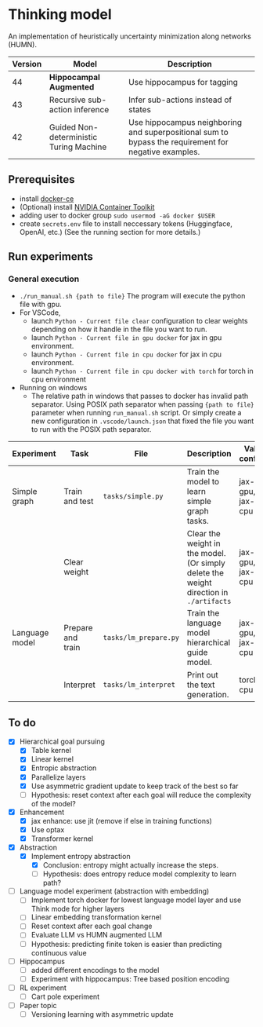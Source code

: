 # Thinking model

An implementation of heuristically uncertainty minimization along networks (HUMN).

| Version | Model                                   | Description                                                                                          |
| ------- | --------------------------------------- | ---------------------------------------------------------------------------------------------------- |
| 44      | **Hippocampal Augmented**               | Use hippocampus for tagging                                                                          |
| 43      | Recursive sub-action inference          | Infer sub-actions instead of states                                                                  |
| 42      | Guided Non-deterministic Turing Machine | Use hippocampus neighboring and superpositional sum to bypass the requirement for negative examples. |

## Prerequisites

-   install [docker-ce](https://www.linode.com/docs/guides/installing-and-using-docker-on-ubuntu-and-debian/)
-   (Optional) install [NVIDIA Container Toolkit](https://docs.nvidia.com/datacenter/cloud-native/container-toolkit/install-guide.html#getting-started)
-   adding user to docker group `sudo usermod -aG docker $USER`
-   create `secrets.env` file to install neccessary tokens (Huggingface, OpenAI, etc.) (See the running section for more details.)

## Run experiments

### General execution

-   `./run_manual.sh {path to file}` The program will execute the python file with gpu.
-   For VSCode,
    -   launch `Python - Current file clear` configuration to clear weights depending on how it handle in the file you want to run.
    -   launch `Python - Current file in gpu docker` for jax in gpu environment.
    -   launch `Python - Current file in cpu docker` for jax in cpu environment.
    -   launch `Python - Current file in cpu docker with torch` for torch in cpu environment
-   Running on windows
    -   The relative path in windows that passes to docker has invalid path separator. Using POSIX path separator when passing `{path to file}` parameter when running `run_manual.sh` script. Or simply create a new configuration in `.vscode/launch.json` that fixed the file you want to run with the POSIX path separator.

| Experiment     | Task              | File                  | Description                                                                            | Valid configs    | Required envs               |
| -------------- | ----------------- | --------------------- | -------------------------------------------------------------------------------------- | ---------------- | --------------------------- |
| Simple graph   | Train and test    | `tasks/simple.py`     | Train the model to learn simple graph tasks.                                           | jax-gpu, jax-cpu | -                           |
|                | Clear weight      |                       | Clear the weight in the model. (Or simply delete the weight direction in `./artifacts` | jax-gpu, jax-cpu | -                           |
| Language model | Prepare and train | `tasks/lm_prepare.py` | Train the language model hierarchical guide model.                                     | jax-gpu, jax-cpu | export OPENAI_API_KEY="..." |
|                | Interpret         | `tasks/lm_interpret`  | Print out the text generation.                                                         | torch-cpu        | -                           |

## To do

-   [x] Hierarchical goal pursuing
    -   [x] Table kernel
    -   [x] Linear kernel
    -   [x] Entropic abstraction
    -   [x] Parallelize layers
    -   [x] Use asymmetric gradient update to keep track of the best so far
    -   [ ] Hypothesis: reset context after each goal will reduce the complexity of the model?
-   [x] Enhancement
    -   [x] jax enhance: use jit (remove if else in training functions)
    -   [x] Use optax
    -   [x] Transformer kernel
-   [x] Abstraction
    -   [x] Implement entropy abstraction
        -   [x] Conclusion: entropy might actually increase the steps.
        -   [ ] Hypothesis: does entropy reduce model complexity to learn path?
-   [ ] Language model experiment (abstraction with embedding)
    -   [ ] Implement torch docker for lowest language model layer and use Think mode for higher layers
    -   [ ] Linear embedding transformation kernel
    -   [ ] Reset context after each goal change
    -   [ ] Evaluate LLM vs HUMN augmented LLM
    -   [ ] Hypothesis: predicting finite token is easier than predicting continuous value
-   [ ] Hippocampus
    -   [ ] added different encodings to the model
    -   [ ] Experiment with hippocampus: Tree based position encoding
-   [ ] RL experiment
    -   [ ] Cart pole experiment
-   [ ] Paper topic
    -   [ ] Versioning learning with asymmetric update
